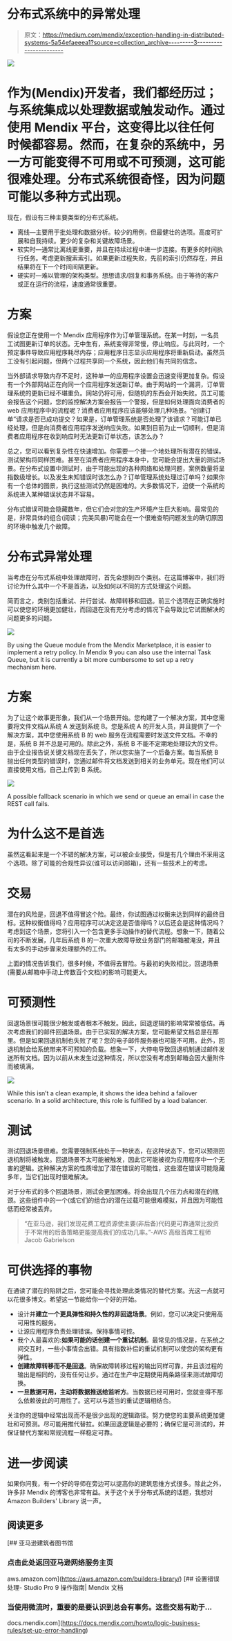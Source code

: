 # 分布式系统中的异常处理

> 原文：<https://medium.com/mendix/exception-handling-in-distributed-systems-5a54efaeeea1?source=collection_archive---------3----------------------->

![](img/b925b7bce07f572abe3f0feb32d6bc03.png)

# 作为(Mendix)开发者，我们都经历过；与系统集成以处理数据或触发动作。通过使用 Mendix 平台，这变得比以往任何时候都容易。然而，在复杂的系统中，另一方可能变得不可用或不可预测，这可能很难处理。分布式系统很奇怪，因为问题可能以多种方式出现。

现在，假设有三种主要类型的分布式系统。

*   离线—主要用于批处理和数据分析。较少的用例，但最健壮的选项。高度可扩展和自我持续。更少的复杂和关键故障场景。
*   软实时—通常比离线更重要，并且在持续过程中进一步连接。有更多的时间执行任务。考虑更新搜索索引。如果更新过程失败，先前的索引仍然存在，并且结果将在下一个时间间隔更新。
*   硬实时—难以管理的架构类型。想想请求/回复和事务系统。由于等待的客户或正在运行的流程，速度通常很重要。

# 方案

假设您正在使用一个 Mendix 应用程序作为订单管理系统。在某一时刻，一名员工试图更新订单的状态。无中生有，系统变得非常慢，停止响应。与此同时，一个预定事件导致应用程序耗尽内存；应用程序日志显示应用程序将重新启动。虽然员工没有引起问题，但两个过程共享同一个系统，因此他们有共同的信念。

当外部请求导致内存不足时，这种单一的应用程序设置会迅速变得更加复杂。假设有一个外部网站正在向同一个应用程序发送新订单。由于网站的一个漏洞，订单管理系统的更新已经不堪重负。网站仍将可用，但随机的东西会开始失败。员工可能会报告这个问题，您的监控解决方案会报告一个警报，但是如何处理面向消费者的 web 应用程序中的流程呢？消费者应用程序应该能够处理几种场景。“创建订单”请求是否已成功提交？如果是，订单管理系统是否处理了该请求？可能订单已经处理，但是向消费者应用程序发送响应失败。如果到目前为止一切顺利，但是消费者应用程序在收到响应时无法更新订单状态，该怎么办？

总之，您可以看到复杂性在快速增加。你需要一个接一个地处理所有潜在的错误。测试架构将同样困难。甚至在消费者应用程序本身中，您可能会提出大量的测试场景。在分布式设置中测试时，由于可能出现的各种网络和处理问题，案例数量将呈指数级增长。以及发生未知错误时该怎么办？订单管理系统处理过订单吗？如果你有一个总体的图景，执行这些测试仍然是困难的。大多数情况下，迫使一个系统的系统进入某种错误状态并不容易。

分布式错误可能会隐藏数年，但它们会对您的生产环境产生巨大影响。最常见的是，非常具体的组合(阅读；完美风暴)可能会在一个很难查明问题发生的确切原因的环境中触发几个故障。

# 分布式异常处理

当考虑在分布式系统中处理故障时，首先会想到四个类别。在这篇博客中，我们将讨论为什么其中一个不是首选，以及如何以不同的方式处理这个问题。

简而言之，类别包括重试、并行尝试、故障转移和回退。前三个选项在正确实施时可以使您的环境更加健壮，而回退在没有充分考虑的情况下会导致比它试图解决的问题更多的问题。

![](img/017aeac1ed8056bdc483e6c6c501c095.png)

By using the Queue module from the Mendix Marketplace, it is easier to implement a retry policy. In Mendix 9 you can also use the internal Task Queue, but it is currently a bit more cumbersome to set up a retry mechanism here.

# 方案

为了让这个故事更形象，我们从一个场景开始。您构建了一个解决方案，其中您需要将文件文档从系统 A 发送到系统 B。您是系统 A 的开发人员，并且提供了一个解决方案，其中您使用系统 B 的 web 服务在流程需要时发送文件文档。不幸的是，系统 B 并不总是可用的。除此之外，系统 B 不能不定期地处理较大的文件。由于企业报告说关键文档现在丢失了，所以您实施了一个后备方案。每当系统 B 抛出任何类型的错误时，您通过邮件将文档发送到相关的业务单元。现在他们可以直接使用文档，自己上传到 B 系统。

![](img/303e137ec14cb1605da461ac7df5ca1b.png)

A possible fallback scenario in which we send or queue an email in case the REST call fails.

# 为什么这不是首选

虽然这看起来是一个不错的解决方案，可以被企业接受，但是有几个理由不采用这个选项。除了可能的合规性异议(谁可以访问邮箱)，还有一些技术上的考虑。

# 交易

潜在的风险是，回退不值得冒这个险。最终，你试图通过权衡来达到同样的最终目标。这种权衡值得吗？应用程序可以决定这是否值得吗？以后还会是这种情况吗？考虑到这个场景，您将引入一个包含更多手动操作的替代流程。想象一下，随着公司的不断发展，几年后系统 B 的一次重大故障导致业务部门的邮箱被淹没，并且有太多的手动步骤来处理额外的工作。

上面的情况告诉我们，很多时候，不值得去冒险。与最初的失败相比，回退场景(需要从邮箱中手动上传数百个文档)的影响可能更大。

# 可预测性

回退场景很可能很少触发或者根本不触发。因此，回退逻辑的影响常常被低估。再次考虑我们的邮件回退场景。由于已实现的解决方案，您可能希望文档总是在那里。但是如果回退机制也失败了呢？您的电子邮件服务器也可能不可用。此外，回退机制会给系统带来不可预知的负载。想象一下，大停电导致回退机制通过邮件发送所有文档。因为以前从未发生过这种情况，所以您没有考虑到邮箱会因大量附件而被填满。

![](img/ddf22e4884362c9de667f8df99f1cd7b.png)

While this isn’t a clean example, it shows the idea behind a failover scenario. In a solid architecture, this role is fulfilled by a load balancer.

# 测试

测试回退场景很难。您需要强制系统处于一种状态，在这种状态下，您可以预测回退机制将被触发。回退场景不太可能被触发，因此它可能被视为应用程序中一个无害的逻辑。这种解决方案的性质增加了潜在错误的可能性，这些潜在错误可能隐藏多年，当它们出现时很难解决。

对于分布式的多个回退场景，测试会更加困难。将会出现几个压力点和潜在的瓶颈。这些组件中的一个(或它们的组合)的潜在过载可能很难模拟，并且因为可能性低而经常被丢弃。

> “在亚马逊，我们发现花费工程资源使主要(非后备)代码更可靠通常比投资于不常用的后备策略更能提高我们的成功几率。”-AWS 高级首席工程师 Jacob Gabrielson

# 可供选择的事物

在通读了潜在的陷阱之后，您可能会寻找处理此类情况的替代方案。光这一点就可以花很多博文。希望这一节能给你一个好的开始。

*   设计并**建立一个更具弹性和持久性的非回退场景**。例如，您可以决定只使用高可用性的服务。
*   让源应用程序负责处理错误。保持事情可控。
*   我个人最喜欢的:**如果可能的话创建一个重试机制**。最常见的情况是，在系统之间交互时，一些小事情会出错。具有指数补偿的重试机制可以使您的架构更有弹性。
*   **创建故障转移而不是回退**。确保故障转移过程的输出同样可靠，并且该过程的输出是相同的，没有任何让步。通过在生产中定期使用两条路径来测试故障切换。
*   **一旦数据可用，主动将数据推送给监听方**。当数据已经可用时，您就变得不那么依赖彼此的可用性了。这可以与适当的重试逻辑相结合。

关注你的逻辑中经常出现而不是很少出现的逻辑路径。努力使您的主要系统更加健壮和可预测。尽可能用推代替拉。如果回退逻辑是必要的；确保它是可测试的，并保证替代方案和常规流程一样稳定可靠。

# 进一步阅读

如果你问我，有一个好的导师在旁边可以提高你的建筑思维方式很多。除此之外，许多非 Mendix 的博客也非常有益。关于这个关于分布式系统的话题，我想对 Amazon Builders' Library 说一声。

## 阅读更多

[](https://aws.amazon.com/builders-library/) [## 亚马逊建筑者图书馆

### 点击此处返回亚马逊网络服务主页

aws.amazon.com](https://aws.amazon.com/builders-library/) [](https://docs.mendix.com/howto/logic-business-rules/set-up-error-handling) [## 设置错误处理- Studio Pro 9 操作指南| Mendix 文档

### 当使用微流时，重要的是要认识到总会有事务。这些交易有助于…

docs.mendix.com](https://docs.mendix.com/howto/logic-business-rules/set-up-error-handling)